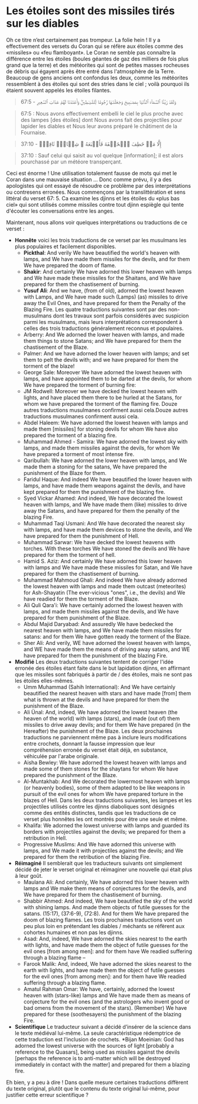 # Les étoiles sont des missiles tirés sur les diables

Oh ce titre n’est certainement pas trompeur. La folie hein ! Il y a effectivement des versets du Coran qui se réfère aux étoiles comme des «missiles» ou «feu flamboyant». Le Coran ne semble pas connaître la différence entre les étoiles (boules géantes de gaz des milliers de fois plus grand que la terre) et des météorites qui sont de petites masses rocheuses de débris qui égayent après être entré dans l'atmosphère de la Terre. Beaucoup de gens anciens ont confondus les deux, comme les météorites ressemblent à des étoiles qui sont des stries dans le ciel ; voilà pourquoi ils étaient souvent appelés les étoiles filantes.

> 67:5 - وَلَقَدۡ زَيَّنَّا ٱلسَّمَآءَ ٱلدُّنۡيَا بِمَصَـٰبِيحَ وَجَعَلۡنَـٰهَا رُجُومً۬ا لِّلشَّيَـٰطِينِ‌ۖ وَأَعۡتَدۡنَا لَهُمۡ عَذَابَ ٱلسَّعِيرِ

> 67:5 : Nous avons effectivement embelli le ciel le plus proche avec des lampes [des étoiles] dont Nous avons fait des projectiles pour lapider les diables et Nous leur avons préparé le châtiment de la Fournaise.

> 37:10 - إِلَّا مَنۡ خَطِفَ ٱلۡخَطۡفَةَ فَأَتۡبَعَهُ ۥ شِہَابٌ۬ ثَاقِبٌ۬

> 37:10 : Sauf celui qui saisit au vol quelque [information]; il est alors pourchassé par un météore transperçant.

Ceci est énorme ! Une utilisation totalement fausse de mots qui met le Coran dans une mauvaise situation ... Donc comme prévu, il y a des apologistes qui ont essayé de résoudre ce problème par des interprétations ou contresens erronées. Nous commençons par la translittération et sens littéral du verset 67: 5. Ca examine les djinns et les étoiles du «plus bas ciel» qui sont utilisés comme missiles contre tout djinn espiègle qui tente d'écouter les conversations entre les anges.

Maintenant, nous allons voir quelques interprétations ou traductions de ce verset :

* **Honnête** voici les trois traductions de ce verset par les musulmans les plus populaires et facilement disponibles.
  * **Pickthal**: And verily We have beautified the world's heaven with lamps, and We have made them missiles for the devils, and for them We have prepared the doom of flame.
  * **Shakir**: And certainly We have adorned this lower heaven with lamps and We have made these missiles for the Shaitans, and We have prepared for them the chastisement of burning.
  * **Yusuf Ali**: And we have, (from of old), adorned the lowest heaven with Lamps, and We have made such (Lamps) (as) missiles to drive away the Evil Ones, and have prepared for them the Penalty of the Blazing Fire.
  Les quatre traductions suivantes sont par des non-musulmans dont les travaux sont parfois considérés avec suspicion parmi les musulmans, mais leurs interprétations correspondent à celles des trois traductions généralement reconnus et populaires.
  * Arberry: And We adorned the lower heaven with lamps, and made them things to stone Satans; and We have prepared for them the chastisement of the Blaze.
  * Palmer: And we have adorned the lower heaven with lamps; and set them to pelt the devils with; and we have prepared for them the torment of the blaze!
  * George Sale: Moreover We have adorned the lowest heaven with lamps, and have appointed them to be darted at the devils, for whom We have prepared the torment of burning fire:
  * JM Rodwell: Moreover we have decked the lowest heaven with lights, and have placed them there to be hurled at the Satans, for whom we have prepared the torment of the flaming fire.
  Douze autres traductions musulmanes confirment aussi cela.Douze autres traductions musulmanes confirment aussi cela.
  * Abdel Haleem: We have adorned the lowest heaven with lamps and made them [missiles] for stoning devils for whom We have also prepared the torment of a blazing fire.
  * Muhammad Ahmed - Samira: We have adorned the lowest sky with lamps, and made them missiles against the devils, for whom We have prepared a torment of most intense fire.
  * Qaribullah: We have adorned the lower heaven with lamps, and We made them a stoning for the satans, We have prepared the punishment of the Blaze for them.
  * Faridul Haque: And indeed We have beautified the lower heaven with lamps, and have made them weapons against the devils, and have kept prepared for them the punishment of the blazing fire.
  * Syed Vickar Ahamed: And indeed, We have decorated the lowest heaven with lamps, and We have made them (like) missiles to drive away the Satans, and have prepared for them the penalty of the blazing Fire.
  * Muhammad Taqi Usmani: And We have decorated the nearest sky with lamps, and have made them devices to stone the devils, and We have prepared for them the punishment of Hell.
  * Muhammad Sarwar: We have decked the lowest heavens with torches. With these torches We have stoned the devils and We have prepared for them the torment of hell.
  * Hamid S. Aziz: And certainly We have adorned this lower heaven with lamps and We have made these missiles for Satan, and We have prepared for them the chastisement of burning.
  * Muhammad Mahmoud Ghali: And indeed We have already adorned the lowest heaven with lamps and made them outcast (meteorites) for Ash-Shayatin (The ever-vicious "ones", i.e., the devils) and We have readied for them the torment of the Blaze.
  * Ali Quli Qara'i: We have certainly adorned the lowest heaven with lamps, and made them missiles against the devils, and We have prepared for them punishment of the Blaze.
  * Abdul Majid Daryabad: And assuredly We have bedecked the nearest heaven with lamps, and We have made them missiles for satans: and for them We have gotten ready the torment of the Blaze.
  * Sher Ali: And verily, WE have adorned the lowest heaven with lamps, and WE have made them the means of driving away satans, and WE have prepared for them the punishment of the blazing Fire.
* **Modifié** Les deux traductions suivantes tentent de corriger l'idée erronée des étoiles étant faite dans le but lapidation djinns, en affirmant que les missiles sont fabriqués à partir de / des étoiles, mais ne sont pas les étoiles elles-mêmes.
  * Umm Muhammad (Sahih International): And We have certainly beautified the nearest heaven with stars and have made [from] them what is thrown at the devils and have prepared for them the punishment of the Blaze.
  * Ali Ünal: And, indeed, We have adorned the lowest heaven (the heaven of the world) with lamps (stars), and made (out of) them missiles to drive away devils; and for them We have prepared (in the Hereafter) the punishment of the Blaze.
  Les deux prochaines traductions ne parviennent même pas à inclure leurs modifications entre crochets, donnant la fausse impression que leur compréhension erronée du verset était déjà, en substance, véhiculée par l'arabe originale.
  * Aisha Bewley: We have adorned the lowest heaven with lamps and made some of them stones for the shaytans for whom We have prepared the punishment of the Blaze.
  * Al-Muntakhab: And We decorated the lowermost heaven with lamps (or heavenly bodies), some of them adapted to be like weapons in pursuit of the evil ones for whom We have prepared torture in the blazes of Hell.
  Dans les deux traductions suivantes, les lampes et les projectiles utilisés contre les djinns diaboliques sont désignés comme des entités distinctes, tandis que les traductions de ce verset plus honnêtes les ont montrés pour être une seule et même.
  * Khalifa: We adorned the lowest universe with lamps and guarded its borders with projectiles against the devils; we prepared for them a retribution in Hell.
  * Progressive Muslims: And We have adorned this universe with lamps, and We made it with projectiles against the devils; and We prepared for them the retribution of the blazing Fire.
* **Réimaginé** Il semblerait que les traducteurs suivants ont simplement décidé de jeter le verset original et réimaginer une nouvelle qui était plus à leur goût.
  * Maulana Ali: And certainly, We have adorned this lower heaven with lamps and We make them means of conjectures for the devils, and We have prepared for them the chastisement of burning.
  * Shabbir Ahmed: And indeed, We have beautified the sky of the world with shining lamps. And made them objects of futile guesses for the satans. (15:17), (37:6-9), (72:8). And for them We have prepared the doom of blazing flames.
  Les trois prochaines traductions vont un peu plus loin en prétendant les diables / méchants se réfèrent aux cohortes humaines et non pas les djinns.
  * Asad: And, indeed, We have adorned the skies nearest to the earth with lights, and have made them the object of futile guesses for the evil ones [from among men]: and for them have We readied suffering through a blazing flame –
  * Farook Malik: And, indeed, We have adorned the skies nearest to the earth with lights, and have made them the object of futile guesses for the evil ones [from among men]: and for them have We readied suffering through a blazing flame.
  * Amatul Rahman Omar: We have, certainly, adorned the lowest heaven with (stars-like) lamps and We have made them as means of conjecture for the evil ones (and the astrologers who invent good or bad omens from the movement of the stars). (Remember) We have prepared for these (soothesayers) the punishment of the blazing Fire.
* **Scientifique** Le traducteur suivant a décidé d’insérer de la science dans le texte médiéval lui-même. La seule caractéristique rédemptrice de cette traduction est l'inclusion de crochets.
  *Bijan Moeinian: God has adorned the lowest universe with the sources of light [probably a reference to the Quasars], being used as missiles against the devils [perhaps the reference is to anti-matter which will be destroyed immediately in contact with the matter] and prepared for them a blazing fire.
  
Eh bien, y a peu à dire ! Dans quelle mesure certaines traductions diffèrent du texte original, plutôt que le contenu du texte original lui-même, pour justifier cette erreur scientifique ?
